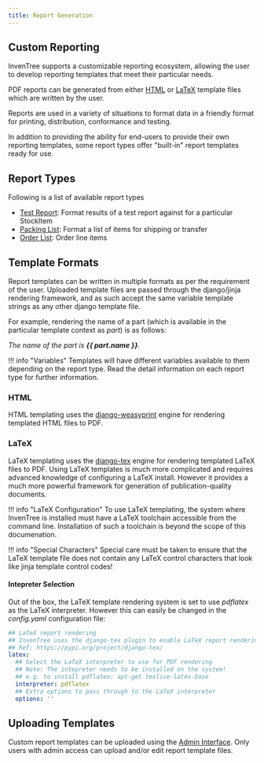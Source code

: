 ```yaml
---
title: Report Generation
---
```


## Custom Reporting

InvenTree supports a customizable reporting ecosystem, allowing the user to develop reporting templates that meet their particular needs.

PDF reports can be generated from either [HTML](https://github.com/fdemmer/django-weasyprint) or [LaTeX](https://github.com/weinbusch/django-tex) template files which are written by the user.

Reports are used in a variety of situations to format data in a friendly format for printing, distribution, conformance and testing.

In addition to providing the ability for end-users to provide their own reporting templates, some report types offer "built-in" report templates ready for use.

## Report Types

Following is a list of available report types

* [Test Report](../test): Format results of a test report against for a particular StockItem
* [Packing List](../pack): Format a list of items for shipping or transfer
* [Order List](../order): Order line items 

## Template Formats

Report templates can be written in multiple formats as per the requirement of the user. Uploaded template files are passed through the django/jinja rendering framework, and as such accept the same variable template strings as any other django template file.

For example, rendering the name of a part (which is available in the particular template context as *part*) is as follows:

*The name of the part is **\{\{ part.name \}\}**.*

!!! info "Variables"
	Templates will have different variables available to them depending on the report type. Read the detail information on each report type for further information.

### HTML

HTML templating uses the [django-weasyprint](https://github.com/fdemmer/django-weasyprint) engine for rendering templated HTML files to PDF.

### LaTeX

LaTeX templating uses the [django-tex](https://github.com/weinbusch/django-tex) engine for rendering templated LaTeX files to PDF. Using LaTeX templates is much more complicated and requires advanced knowledge of configuring a LaTeX install. However it provides a much more powerful framework for generation of publication-quality documents.

!!! info "LaTeX Configuration"
	To use LaTeX templating, the system where InvenTree is installed must have a LaTeX toolchain accessible from the command line. Installation of such a toolchain is beyond the scope of this documenation.

!!! info "Special Characters"
	Special care must be taken to ensure that the LaTeX template file does not contain any LaTeX control characters that look like jinja template control codes!

#### Intepreter Selection

Out of the box, the LaTeX template rendering system is set to use *pdflatex* as the LaTeX interpreter. However this can easily be changed in the *config.yaml* configuration file:

``` yaml
## LaTeX report rendering
## InvenTree uses the django-tex plugin to enable LaTeX report rendering
## Ref: https://pypi.org/project/django-tex/
latex:
  ## Select the LaTeX interpreter to use for PDF rendering
  ## Note: The intepreter needs to be installed on the system!
  ## e.g. to install pdflatex: apt-get texlive-latex-base
  interpreter: pdflatex 
  ## Extra options to pass through to the LaTeX interpreter
  options: ''
```

## Uploading Templates

Custom report templates can be uploaded using the [Admin Interface](/admin/admin). Only users with admin access can upload and/or edit report template files.